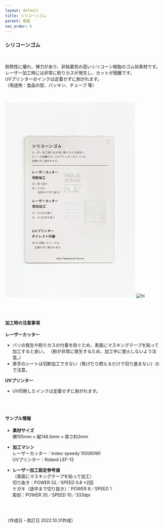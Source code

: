 ```yaml
---
layout: default
title: シリコーンゴム
parent: 樹脂
nav_order: 8
---
```


### シリコーンゴム
<br>

耐熱性に優れ、弾力があり、非粘着性の高いシリコーン樹脂のゴム状素材です。<br>
レーザー加工時には非常に削りカスが発生し、カットが困難です。<br>
UVプリンターのインクは定着せずに剥がれます。<br>
（用途例：食品の型、パッキン、チューブ 等）

<br>

<img src="assets/13_Silicone_1.png" width="420" alt="hi" class="inline"/> <img src="assets/13_Silicone_2.png" width="420" alt="hi" class="inline"/>

<br><br>



#### 加工時の注意事項

**レーザーカッター**
<br>
* バリの発生や削りカスの付着を防ぐため、表面にマスキングテープを貼って加工すると良い。
（粉が非常に発生するため、加工中に発火しないよう注意。）
* 厚手のシートは切断加工できない（焦げたり燃えるだけで切り進まない）ので注意。

**UVプリンター**
<br>
* UV印刷したインクは定着せずに剥がれます。

<br><br>

#### サンプル情報

* **素材サイズ**<br>
横105mm × 縦148.5mm × 厚さ約2mm

* **加工マシン**<br>
レーザーカッター：trotec speedy 100(60W)<br>
UVプリンター：Roland LEF-12<br>

* **レーザー加工設定参考値**<br>（表面にマスキングテープを貼って加工）<br>
切り抜き：POWER 32／SPEED 0.8 ×2回<br>
ケガキ（途中まで切り抜き）：POWER 8／SPEED 1<br>
彫刻：POWER 35／SPEED 10／333dpi<br>

<br><br>

（作成日・改訂日 2022.10.31作成）
